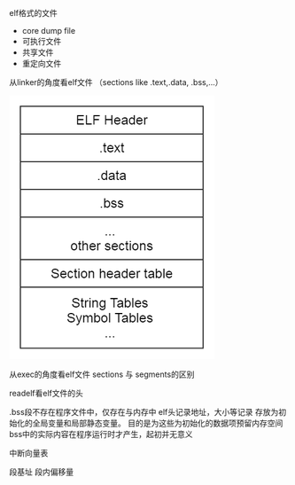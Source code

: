 elf格式的文件
+ core dump file
+ 可执行文件
+ 共享文件
+ 重定向文件

从linker的角度看elf文件 （sections like .text,.data, .bss,...）

![image](elf.png)

从exec的角度看elf文件
sections 与 segments的区别


readelf看elf文件的头

.bss段不存在程序文件中，仅存在与内存中
elf头记录地址，大小等记录
存放为初始化的全局变量和局部静态变量。
目的是为这些为初始化的数据项预留内存空间
bss中的实际内容在程序运行时才产生，起初并无意义

中断向量表

段基址 段内偏移量
